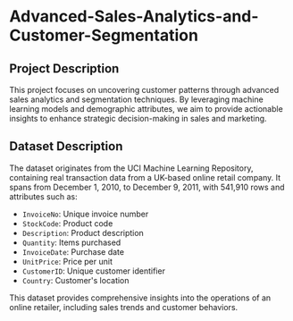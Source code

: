 # Advanced-Sales-Analytics-and-Customer-Segmentation
 ## Project Description
This project focuses on uncovering customer patterns through advanced sales analytics and segmentation techniques. By leveraging machine learning models and demographic attributes, we aim to provide actionable insights to enhance strategic decision-making in sales and marketing.

## Dataset Description
The dataset originates from the UCI Machine Learning Repository, containing real transaction data from a UK-based online retail company. It spans from December 1, 2010, to December 9, 2011, with 541,910 rows and attributes such as:

- `InvoiceNo`: Unique invoice number  
- `StockCode`: Product code  
- `Description`: Product description  
- `Quantity`: Items purchased  
- `InvoiceDate`: Purchase date  
- `UnitPrice`: Price per unit  
- `CustomerID`: Unique customer identifier  
- `Country`: Customer's location  

This dataset provides comprehensive insights into the operations of an online retailer, including sales trends and customer behaviors.


